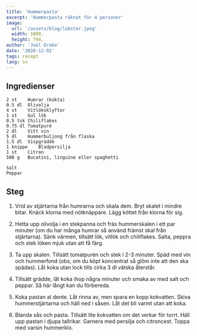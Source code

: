 ```yaml
---
title: 'Hummerpasta'
excerpt: 'Hummerpasta räknat för 4 personer'
image:
  url: '/assets/blog/lobster.jpeg'
  width: 1000,
  height: 794,
author: 'Joel Drake'
date: '2020-12-02'
tags: recept
lang: sv
---
```


## Ingredienser

```
2 st	Humrar (kokta)
0.5 dl	Olivolja
4 st	Vitlöksklyftor
1 st	Gul lök
0.5 tsk	Chiliflakes
0.75 dl	Tomatpuré
2 dl	Vitt vin
5 dl	Hummerbuljong från flaska
1.5 dl	Vispgrädde
1 knippe	Bladpersilja
1 st	Citron
500 g	Bucatini, linguine eller spaghetti

Salt
Peppar
```

## Steg

1. Vrid av stjärtarna från humrarna och skala dem. Bryt skalet i mindre bitar. Knäck klorna med nötknäppare. Lägg köttet från klorna för sig.

2. Hetta upp olivolja i en stekpanna och fräs hummerskalen i ett par minuter (om du har många humrar så använd främst skal från stjärtarna). Sänk värmen, tillsätt lök, vitlök och chiliflakes. Salta, peppra och stek löken mjuk utan att få färg.

3. Ta upp skalen. Tillsätt tomatpurén och stek i 2-3 minuter. Späd med vin och hummerfond (obs, om du köpt koncentrat så glöm inte att den ska spädas). Låt koka utan lock tills cirka 3 dl vätska återstår.

4. Tillsätt grädde, låt koka ihop några minuter och smaka av med salt och peppar. Så här långt kan du förbereda.

5. Koka pastan al dente. Låt rinna av, men spara en kopp kokvatten. Skiva hummerstjärtarna och häll ned i såsen. Låt det bli varmt utan att koka.

6. Blanda sås och pasta. Tillsätt lite kokvatten om det verkar för torrt. Häll upp pastan i djupa tallrikar. Garnera med persilja och citroncest. Toppa med varsin hummerklo.


